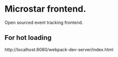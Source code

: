 # Microstar frontend. 

Open sourced event tracking frontend.

## For hot loading
http://localhost:8080/webpack-dev-server/index.html
